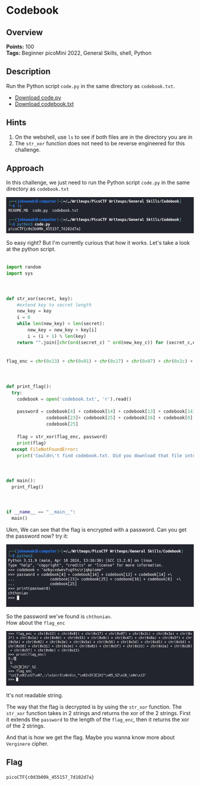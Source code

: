 # Codebook

## Overview

**Points:** 100\
**Tags:** Beginner picoMini 2022, General Skills, shell, Python

## Description

Run the Python script `code.py` in the same directory as `codebook.txt`.
- [Download code.py](./code.py)
- [Download codebook.txt](./codebook.txt)

## Hints

1. On the webshell, use `ls` to see if both files are in the directory you are in
2. The `str_xor` function does not need to be reverse engineered for this challenge.

## Approach

In this challenge, we just need to run the Python script `code.py` in the same directory as `codebook.txt`

![alt text](image.png)

So easy right? But I'm currently curious that how it works. Let's take a look at the python script.

```python

import random
import sys



def str_xor(secret, key):
    #extend key to secret length
    new_key = key
    i = 0
    while len(new_key) < len(secret):
        new_key = new_key + key[i]
        i = (i + 1) % len(key)        
    return "".join([chr(ord(secret_c) ^ ord(new_key_c)) for (secret_c,new_key_c) in zip(secret,new_key)])


flag_enc = chr(0x13) + chr(0x01) + chr(0x17) + chr(0x07) + chr(0x2c) + chr(0x3a) + chr(0x2f) + chr(0x1a) + chr(0x0d) + chr(0x53) + chr(0x0c) + chr(0x47) + chr(0x0a) + chr(0x5f) + chr(0x5e) + chr(0x02) + chr(0x3e) + chr(0x5a) + chr(0x56) + chr(0x5d) + chr(0x45) + chr(0x5d) + chr(0x58) + chr(0x31) + chr(0x5e) + chr(0x05) + chr(0x5f) + chr(0x53) + chr(0x5a) + chr(0x10) + chr(0x5f) + chr(0x0e) + chr(0x13)



def print_flag():
  try:
    codebook = open('codebook.txt', 'r').read()
    
    password = codebook[4] + codebook[14] + codebook[13] + codebook[14] +\
               codebook[23]+ codebook[25] + codebook[16] + codebook[0]  +\
               codebook[25]
               
    flag = str_xor(flag_enc, password)
    print(flag)
  except FileNotFoundError:
    print('Couldn\'t find codebook.txt. Did you download that file into the same directory as this script?')



def main():
  print_flag()



if __name__ == "__main__":
  main()

```

Ukm, We can see that the flag is encrypted with a password. Can you get the password now? try it:

![alt text](image-1.png)

So the password we've found is `chthonian`.\
How about the `flag_enc`

![alt text](image-2.png)

It's not readable string.

The way that the flag is decrypted is by using the `str_xor` function. The `str_xor` function takes in 2 strings and returns the xor of the 2 strings. First it extends the `password` to the length of the `flag_enc`, then it returns the xor of the 2 strings.

And that is how we get the flag. Maybe you wanna know more about `Verginere` cipher.

## Flag

`picoCTF{c0d3b00k_455157_7d102d7a}`
